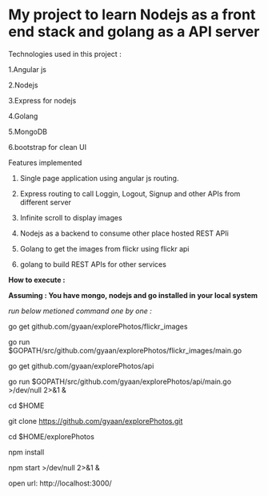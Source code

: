 # My project to learn Nodejs as a front end stack and golang as a API server

Technologies used in this project :

1.Angular js 

2.Nodejs 

3.Express for nodejs

4.Golang

5.MongoDB

6.bootstrap for clean UI

Features implemented

1. Single page application using angular js routing.

2. Express routing to call Loggin, Logout, Signup and other APIs from different server

3. Infinite scroll to display images 

4. Nodejs as a backend to consume other place hosted REST APIi  

5. Golang to get the images from flickr using flickr api

6. golang to build REST APIs for other services 

<b>How to execute :</b> 

<b>Assuming : You have mongo, nodejs and go installed in your local system</b>

<i>run below metioned command one by one :</i>

go get github.com/gyaan/explorePhotos/flickr_images

go run $GOPATH/src/github.com/gyaan/explorePhotos/flickr_images/main.go

go get github.com/gyaan/explorePhotos/api

go run $GOPATH/src/github.com/gyaan/explorePhotos/api/main.go  >/dev/null 2>&1 &

cd $HOME

git clone https://github.com/gyaan/explorePhotos.git

cd $HOME/explorePhotos

npm install 

npm start  >/dev/null 2>&1 &
 
open url: http://localhost:3000/	
